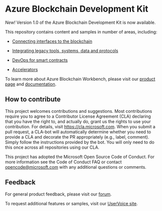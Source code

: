 Azure Blockchain Development Kit
================================

*New!* Version 1.0 of the Azure Blockchain Development Kit is now available.

This repository contains content and samples in number of areas, including:

-   [Connecting interfaces to the
    blockchain](https://github.com/Azure-Samples/blockchain/tree/master/blockchain-development-kit/connect)

-   [Integrating legacy tools, systems, data and
    protocols](https://github.com/Azure-Samples/blockchain/tree/master/blockchain-development-kit/integrate)

-   [DevOps for smart
    contracts](https://github.com/Azure-Samples/blockchain/tree/master/blockchain-development-kit/devops)

-   [Accelerators](https://github.com/Azure-Samples/blockchain/tree/master/blockchain-development-kit/accelerators)

To learn more about Azure Blockchain Workbench, please visit our [product
page](https://aka.ms/workbenchdocs) and
[documentation](http://azure.microsoft.com/en-us/features/blockchain-workbench).

How to contribute
-----------------------
This project welcomes contributions and suggestions. Most contributions require you to agree to a Contributor License Agreement (CLA) declaring that you have the right to, and actually do, grant us the rights to use your contribution. For details, visit https://cla.microsoft.com.
When you submit a pull request, a CLA-bot will automatically determine whether you need to provide a CLA and decorate the PR appropriately (e.g., label, comment). Simply follow the instructions provided by the bot. You will only need to do this once across all repositories using our CLA.

This project has adopted the Microsoft Open Source Code of Conduct. For more information see the Code of Conduct FAQ or contact opencode@microsoft.com with any additional questions or comments.

Feedback
-----------------------
For general product feedback, please visit our
[forum](https://techcommunity.microsoft.com/t5/Blockchain/bd-p/AzureBlockchain&data=02).

To request additional features or samples, visit our [UserVoice
site](https://feedback.azure.com/forums/586780-blockchain&data=02).
